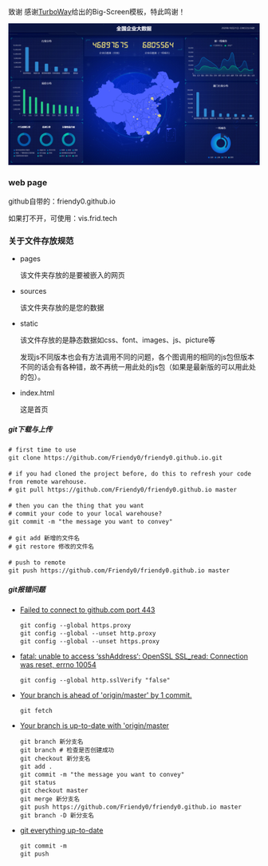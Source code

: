 致谢 感谢[TurboWay](https://github.com/TurboWay/big_screen)给出的Big-Screen模板，特此鸣谢！

[![image](https://github.com/TurboWay/imgstore/raw/master/bigscreen/corp.jpg)](https://github.com/TurboWay/imgstore/blob/master/bigscreen/corp.jpg)

### web page
github自带的：friendy0.github.io

如果打不开，可使用：vis.frid.tech

### 关于文件存放规范

- pages

  该文件夹存放的是要被嵌入的网页

- sources

  该文件夹存放的是您的数据

- static

  该文件存放的是静态数据如css、font、images、js、picture等

  发现js不同版本也会有方法调用不同的问题，各个图调用的相同的js包但版本不同的话会有各种错，故不再统一用此处的js包（如果是最新版的可以用此处的包）。

- index.html

  这是首页


##### git下载与上传

```shell
# first time to use
git clone https://github.com/Friendy0/friendy0.github.io.git

# if you had cloned the project before, do this to refresh your code from remote warehouse.
# git pull https://github.com/Friendy0/friendy0.github.io master

# then you can the thing that you want
# commit your code to your local warehouse?
git commit -m "the message you want to convey"

# git add 新增的文件名
# git restore 修改的文件名

# push to remote
git push https://github.com/Friendy0/friendy0.github.io master
```

##### git报错问题

- [Failed to connect to github.com port 443](https://blog.csdn.net/m0_66695483/article/details/125036055)

  ```shell
  git config --global https.proxy
  git config --global --unset http.proxy
  git config --global --unset https.proxy
  ```

- [fatal: unable to access ‘sshAddress‘: OpenSSL SSL_read: Connection was reset, errno 10054](https://blog.csdn.net/weixin_52914457/article/details/128012212)

  ```shell
  git config --global http.sslVerify "false"
  ```

- [Your branch is ahead of 'origin/master' by 1 commit. ](https://blog.csdn.net/qq_38993096/article/details/105463808?spm=1001.2101.3001.6661.1&utm_medium=distribute.pc_relevant_t0.none-task-blog-2~default~CTRLIST~Rate-1-105463808-blog-79476783.pc_relevant_3mothn_strategy_recovery&depth_1-utm_source=distribute.pc_relevant_t0.none-task-blog-2~default~CTRLIST~Rate-1-105463808-blog-79476783.pc_relevant_3mothn_strategy_recovery&utm_relevant_index=1)

  ```shell
  git fetch
  ```

- [Your branch is up-to-date with 'origin/master](https://blog.csdn.net/qq_33912215/article/details/89000254)

  ```shell
  git branch 新分支名
  git branch # 检查是否创建成功
  git checkout 新分支名
  git add .
  git commit -m "the message you want to convey"
  git status
  git checkout master
  git merge 新分支名
  git push https://github.com/Friendy0/friendy0.github.io master
  git branch -D 新分支名
  ```

- [git everything up-to-date](https://blog.csdn.net/qldxsun/article/details/80398318)

  ```shell
  git commit -m
  git push
  ```

  
